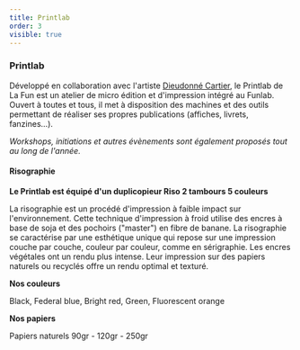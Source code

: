 ```yaml
---
title: Printlab
order: 3
visible: true
---
```

### Printlab

Développé en collaboration avec l'artiste [Dieudonné Cartier](http://www.dieudonnécartier.com/), le Printlab de La Fun est un atelier de micro édition et d'impression intégré au Funlab. Ouvert à toutes et tous, il met à disposition des machines et des outils permettant de réaliser ses propres publications (affiches, livrets, fanzines...).

*Workshops, initiations et autres évènements sont également proposés tout au long de l'année.*

#### Risographie

**Le Printlab est équipé d'un duplicopieur Riso 2 tambours 5 couleurs**

La risographie est un procédé d'impression à faible impact sur l'environnement. Cette technique d'impression à froid utilise des encres à base de soja et des pochoirs ("master") en fibre de banane. La risographie se caractérise par une esthétique unique qui repose sur une impression couche par couche, couleur par couleur, comme en sérigraphie. Les encres végétales ont un rendu plus intense. Leur impression sur des papiers naturels ou recyclés offre un rendu optimal et texturé.

**Nos couleurs**

Black, Federal blue, Bright red, Green, Fluorescent orange

**Nos papiers**

Papiers naturels 90gr - 120gr - 250gr